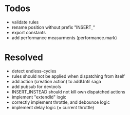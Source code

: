 
# Todos

- validate rules
- rename position without prefix "INSERT_"
- export constants
- add performance measurments (performance.mark)

# Resolved

- detect endless-cycles
- rules should not be applied when dispatching from itself
- add action (creation action) to addUntil saga
- add pubsub for devtools
- INSERT_INSTEAD should not kill own dispatched actions
- implement "extendId" logic
- correctly implement throttle, and debounce logic
- implement delay logic (= current throttle)